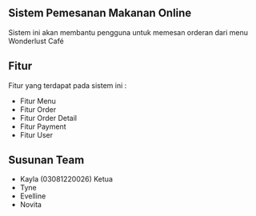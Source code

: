 ## Sistem Pemesanan Makanan Online

Sistem ini akan membantu pengguna untuk memesan orderan dari menu Wonderlust Café

## Fitur 

Fitur yang terdapat pada sistem ini :

- Fitur Menu
- Fitur Order
- Fitur Order Detail
- Fitur Payment
- Fitur User

## Susunan Team 

- Kayla (03081220026) Ketua
- Tyne 
- Evelline
- Novita 